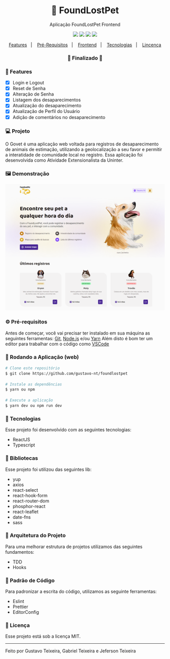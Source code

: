 <h1 align="center">
    🚀 FoundLostPet
</h1>
<p align="center">Aplicação FoundLostPet Frontend</p>

<p align="center">
  <img src="https://img.shields.io/badge/react%20version-16.13.1-informational"/>
  <img src="https://img.shields.io/badge/score-10.00-important" />
  <img src="https://img.shields.io/badge/last%20commit-december-blue" />
  <img src="https://img.shields.io/badge/license-MIT-success"/>
</p>

<p align="center">
  <a href="#-features">Features</a>&nbsp;&nbsp;&nbsp;|&nbsp;&nbsp;&nbsp;
  <a href="#-pré-requisitos">Pré-Requisitos</a>&nbsp;&nbsp;&nbsp;|&nbsp;&nbsp;&nbsp;
  <a href="#-rodando-a-aplicação-web">Frontend</a>&nbsp;&nbsp;&nbsp;|&nbsp;&nbsp;&nbsp;
  <a href="#-tecnologias">Tecnologias</a>&nbsp;&nbsp;&nbsp;|&nbsp;&nbsp;&nbsp;
  <a href="#-licença">Lincença</a>
</p>

<h3 align="center"> 
🚧  Finalizado  🚧
</h3>

### 📎 Features

- [x] Login e Logout
- [x] Reset de Senha
- [x] Alteração de Senha
- [x] Listagem dos desaparecimentos
- [x] Atualização do desaparecimento
- [x] Atualização de Perfil do Usuário
- [x] Adição de comentários no desaparecimento

### 💻 Projeto

O Govet é uma aplicação web voltada para registros de desaparecimento de animais de estimação, utilizando a geolocalização a seu favor e permitir a interatidade de comunidade local no registro. Essa aplicação foi desenvolvida como Atividade Extensionalista da Uninter.

### 🖼 Demonstração

<p>
   <img src="https://github.com/gustavo-nt/foundlostpet/blob/master/src/assets/home-github.png" alt="Home"/>  
</p>

### ⚙ Pré-requisitos

Antes de começar, você vai precisar ter instalado em sua máquina as seguintes ferramentas:
[Git](https://git-scm.com), [Node.js](https://nodejs.org/en/) e/ou [Yarn](https://https://yarnpkg.com/)
Além disto é bom ter um editor para trabalhar com o código como [VSCode](https://code.visualstudio.com/)

### 🎲 Rodando a Aplicação (web)

```bash
# Clone este repositório
$ git clone https://github.com/gustavo-nt/foundlostpet

# Instale as dependências
$ yarn ou npm

# Execute a aplicação
$ yarn dev ou npm run dev
```

### 🚀 Tecnologias

Esse projeto foi desenvolvido com as seguintes tecnologias:

- ReactJS
- Typescript

### 📕 Bibliotecas

Esse projeto foi utilizou das seguintes lib:

- yup
- axios
- react-select
- react-hook-form
- react-router-dom
- phosphor-react
- react-leaflet
- date-fns
- sass

### 📙 Arquitetura do Projeto

Para uma melhorar estrutura de projetos utilizamos das seguintes fundamentos:

- TDD
- Hooks

### 📘 Padrão de Código

Para padronizar a escrita do código, utilizamos as seguinte ferramentas:

- Eslint
- Prettier
- EditorConfig

### 📝 Licença

Esse projeto está sob a licença MIT.

<hr/>

Feito por Gustavo Teixeira, Gabriel Teixeira e Jeferson Teixeira
